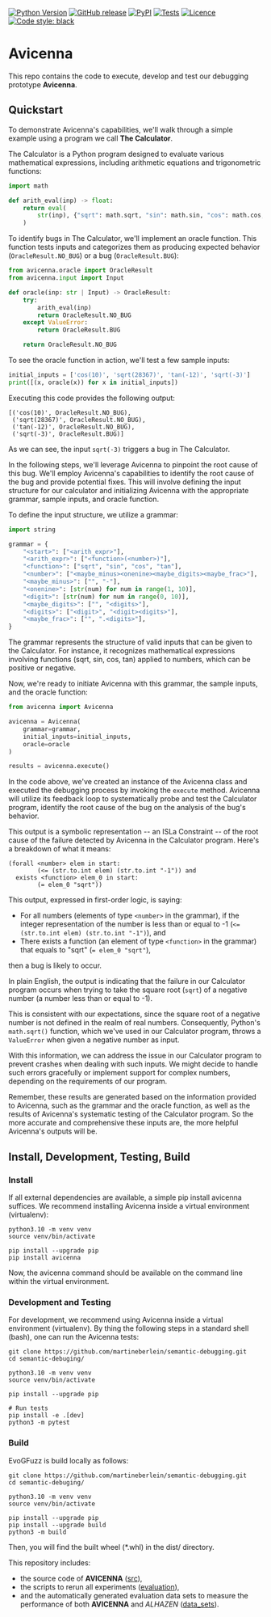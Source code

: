 [![Python Version](https://img.shields.io/pypi/pyversions/avicenna)](https://pypi.org/project/avicenna/)
[![GitHub release](https://img.shields.io/github/v/release/martineberlein/avicenna)](https://github.com/martineberlein/avicenna/releases)
[![PyPI](https://img.shields.io/pypi/v/avicenna)](https://pypi.org/project/avicenna/)
[![Tests](https://github.com/martineberlein/avicenna/actions/workflows/test_avicenna.yml/badge.svg)](https://github.com/martineberlein/avicenna/actions/workflows/test_avicenna.yml)
[![Licence](https://img.shields.io/github/license/martineberlein/avicenna)](https://img.shields.io/github/license/martineberlein/avicenna)
[![Code style: black](https://img.shields.io/badge/code%20style-black-000000.svg)](https://github.com/psf/black)
&nbsp;

# Avicenna

This repo contains the code to execute, develop and test our debugging prototype **Avicenna**.

## Quickstart

To demonstrate Avicenna's capabilities, we'll walk through a simple example using a program we call **The Calculator**. 

The Calculator is a Python program designed to evaluate various mathematical expressions, including arithmetic equations and trigonometric functions:

```python
import math

def arith_eval(inp) -> float:
    return eval(
        str(inp), {"sqrt": math.sqrt, "sin": math.sin, "cos": math.cos, "tan": math.tan}
    )
```

To identify bugs in The Calculator, we'll implement an oracle function. This function tests inputs and categorizes them as producing expected behavior (`OracleResult.NO_BUG`) or a bug (`OracleResult.BUG`):

```python 
from avicenna.oracle import OracleResult
from avicenna.input import Input

def oracle(inp: str | Input) -> OracleResult:
    try:
        arith_eval(inp)
        return OracleResult.NO_BUG
    except ValueError:
        return OracleResult.BUG

    return OracleResult.NO_BUG
``` 

To see the oracle function in action, we'll test a few sample inputs:

```python
initial_inputs = ['cos(10)', 'sqrt(28367)', 'tan(-12)', 'sqrt(-3)']
print([(x, oracle(x)) for x in initial_inputs])
```

Executing this code provides the following output:

```
[('cos(10)', OracleResult.NO_BUG),
 ('sqrt(28367)', OracleResult.NO_BUG),
 ('tan(-12)', OracleResult.NO_BUG),
 ('sqrt(-3)', OracleResult.BUG)]
```

As we can see, the input `sqrt(-3)` triggers a bug in The Calculator. 

In the following steps, we'll leverage Avicenna to pinpoint the root cause of this bug.
We'll employ Avicenna's capabilities to identify the root cause of the bug and provide potential fixes.
This will involve defining the input structure for our calculator and initializing Avicenna with the appropriate grammar, sample inputs, and oracle function.

To define the input structure, we utilize a grammar:

```python
import string

grammar = {
    "<start>": ["<arith_expr>"],
    "<arith_expr>": ["<function>(<number>)"],
    "<function>": ["sqrt", "sin", "cos", "tan"],
    "<number>": ["<maybe_minus><onenine><maybe_digits><maybe_frac>"],
    "<maybe_minus>": ["", "-"],
    "<onenine>": [str(num) for num in range(1, 10)],
    "<digit>": [str(num) for num in range(0, 10)],
    "<maybe_digits>": ["", "<digits>"],
    "<digits>": ["<digit>", "<digit><digits>"],
    "<maybe_frac>": ["", ".<digits>"],
}
```
The grammar represents the structure of valid inputs that can be given to the Calculator.
For instance, it recognizes mathematical expressions involving functions (sqrt, sin, cos, tan) applied to numbers, which can be positive or negative.

Now, we're ready to initiate Avicenna with this grammar, the sample inputs, and the oracle function:

```python
from avicenna import Avicenna

avicenna = Avicenna(
    grammar=grammar,
    initial_inputs=initial_inputs,
    oracle=oracle
)

results = avicenna.execute()
```
In the code above, we've created an instance of the Avicenna class and executed the debugging process by invoking the `execute` method.
Avicenna will utilize its feedback loop to systematically probe and test the Calculator program, identify the root cause of the bug on the analysis of the bug's behavior.

This output is a symbolic representation -- an ISLa Constraint -- of the root cause of the failure detected by Avicenna in the Calculator program. Here's a breakdown of what it means:

```
(forall <number> elem in start:
        (<= (str.to.int elem) (str.to.int "-1")) and
  exists <function> elem_0 in start:
        (= elem_0 "sqrt"))
```

This output, expressed in first-order logic, is saying:

- For all numbers (elements of type `<number>` in the grammar), if the integer representation of the number is less than or equal to -1 (`<= (str.to.int elem) (str.to.int "-1")`), and
- There exists a function (an element of type `<function>` in the grammar) that equals to "sqrt" (`= elem_0 "sqrt"`),

then a bug is likely to occur.

In plain English, the output is indicating that the failure in our Calculator program occurs when trying to take the square root (`sqrt`) of a negative number (a number less than or equal to -1). 

This is consistent with our expectations, since the square root of a negative number is not defined in the realm of real numbers. Consequently, Python's `math.sqrt()` function, which we've used in our Calculator program, throws a `ValueError` when given a negative number as input.

With this information, we can address the issue in our Calculator program to prevent crashes when dealing with such inputs. We might decide to handle such errors gracefully or implement support for complex numbers, depending on the requirements of our program.

Remember, these results are generated based on the information provided to Avicenna, such as the grammar and the oracle function, as well as the results of Avicenna's systematic testing of the Calculator program. So the more accurate and comprehensive these inputs are, the more helpful Avicenna's outputs will be.

## Install, Development, Testing, Build

### Install
If all external dependencies are available, a simple pip install avicenna suffices.
We recommend installing Avicenna inside a virtual environment (virtualenv):

```
python3.10 -m venv venv
source venv/bin/activate

pip install --upgrade pip
pip install avicenna
```

Now, the avicenna command should be available on the command line within the virtual environment.

### Development and Testing

For development, we recommend using Avicenna inside a virtual environment (virtualenv).
By thing the following steps in a standard shell (bash), one can run the Avicenna tests:

```
git clone https://github.com/martineberlein/semantic-debugging.git
cd semantic-debuging/

python3.10 -m venv venv
source venv/bin/activate

pip install --upgrade pip

# Run tests
pip install -e .[dev]
python3 -m pytest
```

### Build

EvoGFuzz is build locally as follows:

```
git clone https://github.com/martineberlein/semantic-debugging.git
cd semantic-debuging/

python3.10 -m venv venv
source venv/bin/activate

pip install --upgrade pip
pip install --upgrade build
python3 -m build
```

Then, you will find the built wheel (*.whl) in the dist/ directory.

This repository includes: 
* the source code of **AVICENNA** ([src](./src)),
* the scripts to rerun all experiments ([evaluation](./evaluation)),
* and the automatically generated evaluation data sets to measure the performance of both **AVICENNA** and _ALHAZEN_ ([data_sets](resources/evaluation_data_sets)).